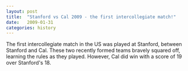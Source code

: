 ```yaml
---
layout: post
title:  "Stanford vs Cal 2009 - the first intercollegiate match!"
date:   2009-01-31
categories: history
---
```


The first intercollegiate match in the US was played at Stanford, between
Stanford and Cal. These two recently formed teams bravely squared off, 
learning the rules as they played. However, Cal did win with a score of 19 over
Stanford's 18. 


